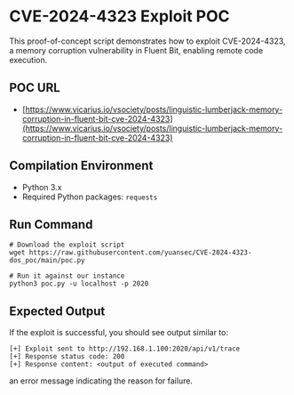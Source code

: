 # CVE-2024-4323 Exploit POC

This proof-of-concept script demonstrates how to exploit CVE-2024-4323, a memory corruption vulnerability in Fluent Bit, enabling remote code execution.

## POC URL

- [https://www.vicarius.io/vsociety/posts/linguistic-lumberjack-memory-corruption-in-fluent-bit-cve-2024-4323](https://www.vicarius.io/vsociety/posts/linguistic-lumberjack-memory-corruption-in-fluent-bit-cve-2024-4323)

## Compilation Environment

- Python 3.x
- Required Python packages: `requests`

## Run Command

```
# Download the exploit script
wget https://raw.githubusercontent.com/yuansec/CVE-2024-4323-dos_poc/main/poc.py

# Run it against our instance
python3 poc.py -u localhost -p 2020
```

## Expected Output

If the exploit is successful, you should see output similar to:

```
[+] Exploit sent to http://192.168.1.100:2020/api/v1/trace
[+] Response status code: 200
[+] Response content: <output of executed command>
```
an error message indicating the reason for failure.
